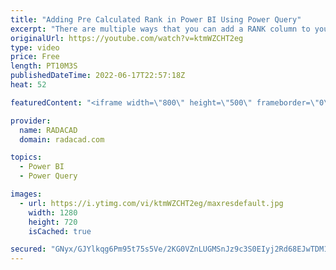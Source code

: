 ```yaml
---
title: "Adding Pre Calculated Rank in Power BI Using Power Query"
excerpt: "There are multiple ways that you can add a RANK column to your table, You can do that dynamically inside the Power BI report using DAX Measures, or you can do it pre-calculated. If you are doing a pre-calculated rank (let’s say for an aggregated table or something like that), then it would be perhaps"
originalUrl: https://youtube.com/watch?v=ktmWZCHT2eg
type: video
price: Free
length: PT10M3S
publishedDateTime: 2022-06-17T22:57:18Z
heat: 52

featuredContent: "<iframe width=\"800\" height=\"500\" frameborder=\"0\" src=\"https://www.youtube.com/embed/ktmWZCHT2eg\" allow=\"accelerometer; autoplay; encrypted-media; gyroscope; picture-in-picture\" allowfullscreen></iframe>"

provider:
  name: RADACAD
  domain: radacad.com

topics:
  - Power BI
  - Power Query

images:
  - url: https://i.ytimg.com/vi/ktmWZCHT2eg/maxresdefault.jpg
    width: 1280
    height: 720
    isCached: true

secured: "GNyx/GJYlkqg6Pm95t75s5Ve/2KG0VZnLUGMSnJz9c3S0EIyj2Rd68EJwTDM1BFGWsPrKgSFqdfzGcLHxwaI6hDKxl6RpePk+bPmv1Yo/TobWuDJFT98QTC+pXSiKTLMAOYLLE4fT19uz3aDz2QU6v2zr2XKhs03tA2XuFhfByBKAS/l3mud4tzGat7kC86/lUEs1bCiglb6v0zxFaCnxLE4M+XEA8DT4DYId136BKr0Hcl7CS7BcLevq3K3gx4diIKIk5/yS24QAi4mNI64xKNL5NwAu0Jf6sEd7XSez9qp5y/DH2YwvyfI65pWjrBVyrmbBMGT7+0REW8ntR49wJqfSUrP7HbKPehg+JKLJF5YM1fzOGK9Yo3kDeOT2zrQk3cvUsVf5XdZWuBnBSt+Dh4XnS9ZA7EFcuZsg5o22ro=;n/E5ztzcJMPE68J0rEQNTA=="
---
```


